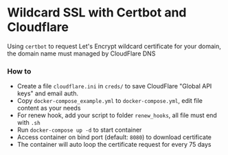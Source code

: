 # Wildcard SSL with Certbot and Cloudflare

Using `certbot` to request Let's Encrypt wildcard certificate for your domain, the domain name must managed by CloudFlare DNS 

### How to

* Create a file `cloudflare.ini` in `creds/` to save CloudFlare "Global API keys" and email auth.
* Copy `docker-compose_example.yml` to `docker-compose.yml`, edit file content as your needs
* For renew hook, add your script to folder `renew_hooks`, all file must end with `.sh`
* Run `docker-compose up -d` to start container
* Access container on bind port (default: `8080`) to download certificate
* The container will auto loop the certificate request for every 75 days